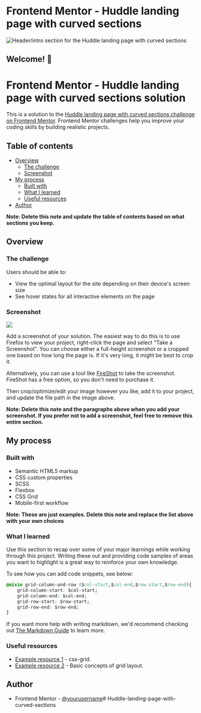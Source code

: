 # Frontend Mentor - Huddle landing page with curved sections

![Header/intro section for the Huddle landing page with curved sections](../design/desktop-preview.jpg)

## Welcome! 👋

# Frontend Mentor - Huddle landing page with curved sections solution

This is a solution to the [Huddle landing page with curved sections challenge on Frontend Mentor](https://www.frontendmentor.io/challenges/huddle-landing-page-with-curved-sections-5ca5ecd01e82137ec91a50f2). Frontend Mentor challenges help you improve your coding skills by building realistic projects. 

## Table of contents

- [Overview](#overview)
  - [The challenge](#the-challenge)
  - [Screenshot](#screenshot)
- [My process](#my-process)
  - [Built with](#built-with)
  - [What I learned](#what-i-learned)
  - [Useful resources](#useful-resources)
- [Author](#author)


**Note: Delete this note and update the table of contents based on what sections you keep.**

## Overview

### The challenge

Users should be able to:

- View the optimal layout for the site depending on their device's screen size
- See hover states for all interactive elements on the page

### Screenshot

![](./screenshot.jpg)

Add a screenshot of your solution. The easiest way to do this is to use Firefox to view your project, right-click the page and select "Take a Screenshot". You can choose either a full-height screenshot or a cropped one based on how long the page is. If it's very long, it might be best to crop it.

Alternatively, you can use a tool like [FireShot](https://getfireshot.com/) to take the screenshot. FireShot has a free option, so you don't need to purchase it. 

Then crop/optimize/edit your image however you like, add it to your project, and update the file path in the image above.

**Note: Delete this note and the paragraphs above when you add your screenshot. If you prefer not to add a screenshot, feel free to remove this entire section.**

## My process

### Built with

- Semantic HTML5 markup
- CSS custom properties
- SCSS
- Flexbox
- CSS Grid
- Mobile-first workflow

**Note: These are just examples. Delete this note and replace the list above with your own choices**

### What I learned

Use this section to recap over some of your major learnings while working through this project. Writing these out and providing code samples of areas you want to highlight is a great way to reinforce your own knowledge.

To see how you can add code snippets, see below:

```css and sass
@mixin grid-column-and-row ($col-start,$col-end,$row-start,$row-end){
    grid-column-start: $col-start;
    grid-column-end: $col-end;
    grid-row-start: $row-start;
    grid-row-end: $row-end;
}
```

If you want more help with writing markdown, we'd recommend checking out [The Markdown Guide](https://www.markdownguide.org/) to learn more.

### Useful resources

- [Example resource 1](https://developer.mozilla.org/en-US/docs/Web/CSS/grid-column) - css-grid.
- [Example resource 2](https://developer.mozilla.org/es/docs/Web/CSS/CSS_Grid_Layout/Basic_Concepts_of_Grid_Layout) - Basic concepts of grid layout.

## Author
- Frontend Mentor - [@yourusername](https://www.frontendmentor.io/profile/liz1831)# Huddle-landing-page-with-curved-sections
